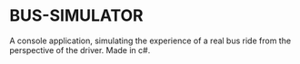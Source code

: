 # BUS-SIMULATOR
A console application, simulating the experience of a real bus ride from the perspective of the driver. Made in c#.
